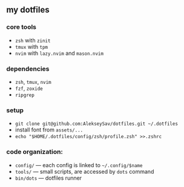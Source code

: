 ## my dotfiles

### core tools

- `zsh` with `zinit`
- `tmux` with `tpm`
- `nvim` with `lazy.nvim` and `mason.nvim`

### dependencies

- `zsh`, `tmux`, `nvim`
- `fzf`, `zoxide`
- `ripgrep`

### setup

- `git clone git@github.com:AlekseySav/dotfiles.git ~/.dotfiles`
- install font from `assets/...`
- `echo "$HOME/.dotfiles/config/zsh/profile.zsh" >>.zshrc`

### code organization:
- `config/` &mdash; each config is linked to `~/.config/$name`
- `tools/` &mdash; small scripts, are accessed by `dots` command
- `bin/dots` &mdash; dotfiles runner
